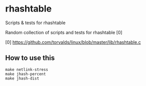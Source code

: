 # rhashtable
Scripts &amp; tests for rhashtable

Random collection of scripts and tests for rhashtable [0]

[0] https://github.com/torvalds/linux/blob/master/lib/rhashtable.c

## How to use this

```
make netlink-stress
make jhash-percent
make jhash-dist
```
